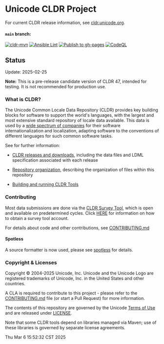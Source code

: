 # Unicode CLDR Project

For current CLDR release information, see [cldr.unicode.org](https://cldr.unicode.org/index/downloads/).

#### `main` branch:
[![cldr-mvn](https://github.com/unicode-org/cldr/workflows/cldr-mvn/badge.svg)](https://github.com/unicode-org/cldr/actions?query=branch%3Amain+workflow%3A%22cldr-mvn%22)
[![Ansible Lint](https://github.com/unicode-org/cldr/workflows/Ansible%20Lint/badge.svg)](https://github.com/unicode-org/cldr/actions?query=branch%3Amain+workflow%3A%22Ansible+Lint%22)
[![Publish to gh-pages](https://github.com/unicode-org/cldr/actions/workflows/gh-pages.yml/badge.svg)](https://github.com/unicode-org/cldr/actions/workflows/gh-pages.yml)
[![CodeQL](https://github.com/unicode-org/cldr/actions/workflows/codeql-analysis.yml/badge.svg)](https://github.com/unicode-org/cldr/actions/workflows/codeql-analysis.yml)

## Status

Update: 2025-02-25

<!-- [inapplicable lines are commented out.]-->
<!--**Note:**  CLDR 47 is in development and not recommended for use at this stage.-->
<!--**Note:**  This is the milestone 1 version of CLDR 47, intended for those wishing to do pre-release testing. It is not recommended for production use.-->
<!--**Note:** This is a preliminary version of CLDR 47, intended for those wishing to do pre-release testing. It is not recommended for production use.-->
**Note:**  This is a pre-release candidate version of CLDR 47, intended for testing. It is not recommended for production use.
<!--This is the final release version of CLDR 47.-->

### What is CLDR?
The Unicode Common Locale Data Repository (CLDR) provides key building blocks for software to support the world's languages, with the largest and most extensive standard repository of locale data available. This data is used by a [wide spectrum of companies](https://cldr.unicode.org/index#h.ezpykkomyltl) for their software internationalization and localization, adapting software to the conventions of different languages for such common software tasks.

See for further information:

- [CLDR releases and downloads](https://cldr.unicode.org/index/downloads "CLDR Download Page"),
including the data files and LDML specification associated with each release

- [Repository organization](https://cldr.unicode.org/index/downloads#Repository_Organization "CLDR Download Page, Repository Organization"),
describing the organization of files within this repository

- [Building and running CLDR Tools](https://cldr.unicode.org/development/cldr-tools "CLDR Tools Page")

### Contributing

Most data submissions are done via the [CLDR Survey Tool](https://st.unicode.org/cldr-apps/), which is open and available on predetermined cycles.
Click [HERE](https://www.unicode.org/cldr/survey_tool.html) for information on how to obtain a survey tool account.

For details about code and other contributions, see [CONTRIBUTING.md](./CONTRIBUTING.md)

#### Spotless

A source formatter is now used, please see [spotless](./tools/README.md#spotless) for details.

### Copyright & Licenses

Copyright © 2004-2025 Unicode, Inc. Unicode and the Unicode Logo are registered trademarks of Unicode, Inc. in the United States and other countries.

A CLA is required to contribute to this project - please refer to the [CONTRIBUTING.md](./CONTRIBUTING.md) file (or start a Pull Request) for more information.

The contents of this repository are governed by the Unicode [Terms of Use](https://www.unicode.org/copyright.html) and are released under [LICENSE](./LICENSE).

Note that some CLDR tools depend on libraries managed via Maven; use of these libraries is governed by separate license agreements.

Thu Mar  6 15:52:32 CST 2025
